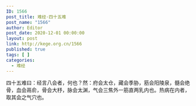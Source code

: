 ```yaml
---
ID: 1566
post_title: 难经·四十五难
post_name: "1566"
author: Editor
post_date: 2020-12-01 00:00:00
layout: post
link: http://kege.org.cn/1566
published: true
tags: [ ]
categories:
  - 难经
---
```

&#x56DB;&#x5341;&#x4E94;&#x96BE;&#x66F0;&#xFF1A;&#x7ECF;&#x8A00;&#x516B;&#x4F1A;&#x8005;&#xFF0C;&#x4F55;&#x4E5F;&#xFF1F;&#x7136;&#xFF1A;&#x5E9C;&#x4F1A;&#x592A;&#x4ED3;&#xFF0C;&#x85CF;&#x4F1A;&#x5B63;&#x80C1;&#xFF0C;&#x7B4B;&#x4F1A;&#x9633;&#x9675;&#x6CC9;&#xFF0C;&#x9AD3;&#x4F1A;&#x7EDD;&#x9AA8;&#xFF0C;&#x8840;&#x4F1A;&#x9B32;&#x4FDE;&#xFF0C;&#x9AA8;&#x4F1A;&#x5927;&#x677C;&#xFF0C;&#x8109;&#x4F1A;&#x592A;&#x6E0A;&#xFF0C;&#x6C14;&#x4F1A;&#x4E09;&#x7126;&#x5916;&#x4E00;&#x7B4B;&#x76F4;&#x4E24;&#x4E73;&#x5185;&#x4E5F;&#x3002;&#x70ED;&#x75C5;&#x5728;&#x5185;&#x8005;&#xFF0C;&#x53D6;&#x5176;&#x4F1A;&#x4E4B;&#x6C14;&#x7A74;&#x4E5F;&#x3002;